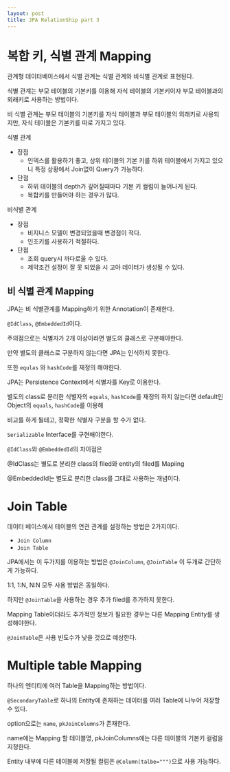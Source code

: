 ```yaml
---
layout: post
title: JPA RelationShip part 3
---
```


# 복합 키, 식별 관계 Mapping

관계형 데이터베이스에서 식별 관계는 식별 관계와 비식별 관계로 표현된다.

식별 관계는 부모 테이블의 기본키를 이용해 자식 테이블의 기본키이자 부모 테이블과의 외래키로 사용하는 방법이다.

비 식별 관계는 부모 테이블의 기본키를 자식 테이블과 부모 테이블의 외래키로 사용되지만, 자식 테이블은 기본키를 따로 가지고 있다.

식별 관계
- 장점
    - 인덱스를 활용하기 좋고, 상위 테이블의 기본 키를 하위 테이블에서 가지고 있으니 특정 상황에서 Join없이 Query가 가능하다.
- 단점
    - 하위 테이블의 depth가 깊어질때마다 기본 키 컬럼이 늘어나게 된다.
    - 복합키를 만들어야 하는 경우가 많다.

비식별 관계
- 장점 
    - 비지니스 모델이 변경되었을때 변경점이 적다.
    - 인조키를 사용하기 적절하다.
- 단점
    - 조회 query시 까다로울 수 있다.
    - 제약조건 설정이 잘 못 되었을 시 고아 데이터가 생성될 수 있다.
    
## 비 식별 관계 Mapping
JPA는 비 식별관계를 Mapping하기 위한 Annotation이 존재한다.

`@IdClass`, `@EmbeddedId`이다.

주의점으로는 식별자가 2개 이상이라면 별도의 클래스로 구분해야한다.

만약 별도의 클래스로 구분하지 않는다면 JPA는 인식하지 못한다.

또한 `equlas` 와 `hashCode`를 재정의 해야한다.

JPA는 Persistence Context에서 식별자를 Key로 이용한다.

별도의 class로 분리한 식별자의 `equals`, `hashCode`를 재정의 하지 않는다면 default인 Object의 `equals`, `hashCode`를 이용해

비교를 하게 될테고, 정확한 식별자 구분을 할 수가 없다.

`Serializable` Interface를 구현해야한다.

`@IdClass`와 `@EmbeddedId`의 차이점은

@IdClass는 별도로 분리한 class의 filed와 entity의 filed를 Mapiing

@EmbeddedId는 별도로 분리한 class를 그대로 사용하는 개념이다.

# Join Table
데이터 베이스에서 테이블의 연관 관계를 설정하는 방법은 2가지이다.

- `Join Column`
- `Join Table`
 
JPA에서는 이 두가지를 이용하는 방법은 `@JoinColumn`, `@JoinTable` 이 두개로 간단하게 가능하다.

1:1, 1:N, N:N 모두 사용 방법은 동일하다.

하지만 `@JoinTable`을 사용하는 경우 추가 filed를 추가하지 못한다.

Mapping Table이더라도 추가적인 정보가 필요한 경우는 다른 Mapping Entity를 생성해야한다.

`@JoinTable`은 사용 빈도수가 낮을 것으로 예상한다.

# Multiple table Mapping
하나의 엔티티에 여러 Table을 Mapping하는 방법이다.

`@SecondaryTable`로 하나의 Entity에 존재하는 데이터를 여러 Table에 나누어 저장할 수 있다.

option으로는 `name`, `pkJoinColumns`가 존재한다.

name에는 Mapping 할 테이블명, pkJoinColumns에는 다른 테이블의 기본키 컬럼을 지정한다.

Entity 내부에 다른 테이블에 저장될 컬럼은 `@Column(talbe=""")`으로 사용 가능하다.
